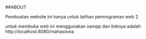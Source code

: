 ##ABOUT

Pembuatan website ini hanya untuk latihan pemrograman web 2

untuk membuka web ini menggunakan xampp
dan linknya adalah http://localhost:8080/mahasiswa